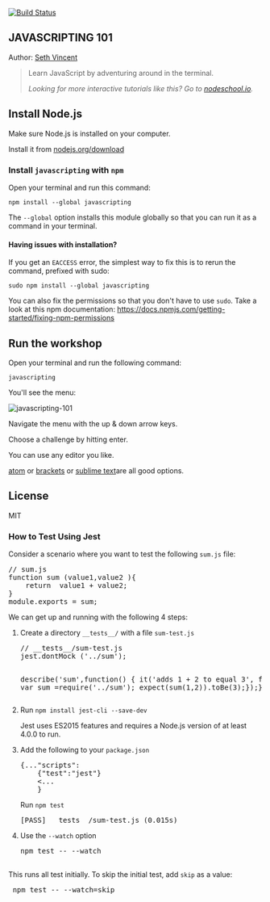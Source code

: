 [![Build Status](https://travis-ci.org/ngeshlew/javascripting-101.svg?branch=master)](https://travis-ci.org/ngeshlew/javascripting-101)
<article class="markdown-body entry-content" itemprop="mainContentOfPage"><h1><a id="user-content-javascripting" class="anchor" href="#javascripting" aria-hidden="true"><span class="octicon octicon-link"></span></a>JAVASCRIPTING 101</h1>
<p>Author: <a href="https://github.com/sethvincent" target="_blank">Seth Vincent</a></p>
<blockquote>
<p>Learn JavaScript by adventuring around in the terminal.  </p>

<p><em>Looking for more interactive tutorials like this? Go to <a href="http://nodeschool.io">nodeschool.io</a>.</em></p>
</blockquote>

<h2><a id="user-content-install-nodejs" class="anchor" href="#install-nodejs" aria-hidden="true"><span class="octicon octicon-link"></span></a>Install Node.js</h2>

<p>Make sure Node.js is installed on your computer.</p>

<p>Install it from <a href="http://nodejs.org/download">nodejs.org/download</a></p>


<h3><a id="user-content-install-javascripting-with-npm" class="anchor" href="#install-javascripting-with-npm" aria-hidden="true"><span class="octicon octicon-link"></span></a>Install <code>javascripting</code> with <code>npm</code></h3>

<p>Open your terminal and run this command:</p>

<pre><code>npm install --global javascripting
</code></pre>

<p>The <code>--global</code> option installs this module globally so that you can run it as a command in your terminal.</p>

<h4><a id="user-content-having-issues-with-installation" class="anchor" href="#having-issues-with-installation" aria-hidden="true"><span class="octicon octicon-link"></span></a>Having issues with installation?</h4>

<p>If you get an <code>EACCESS</code> error, the simplest way to fix this is to rerun the command, prefixed with sudo:</p>

<pre><code>sudo npm install --global javascripting
</code></pre>

<p>You can also fix the permissions so that you don't have to use <code>sudo</code>. Take a look at this npm documentation:
<a href="https://docs.npmjs.com/getting-started/fixing-npm-permissions">https://docs.npmjs.com/getting-started/fixing-npm-permissions</a></p>

<h2><a id="user-content-run-the-workshop" class="anchor" href="#run-the-workshop" aria-hidden="true"><span class="octicon octicon-link"></span></a>Run the workshop</h2>

<p>Open your terminal and run the following command:</p>

<pre><code>javascripting
</code></pre>

<p>You'll see the menu:</p>

![javascripting-101](https://cloud.githubusercontent.com/assets/4710827/12478934/22f0c86a-c049-11e5-8967-4783b07be15b.png)


<p>Navigate the menu with the up &amp; down arrow keys. </p>

<p>Choose a challenge by hitting enter.</p>

<p>You can use any editor you like. </p>

<p><a href="http://atom.io">atom</a> or <a href="http://brackets.io/">brackets</a> or <a href="www.sublimetext.com/">sublime text</a>are all good options.</p>

<h2><a id="user-content-license" class="anchor" href="#license" aria-hidden="true"><span class="octicon octicon-link"></span></a>License</h2>

<p>MIT</p>
</article>

<article class="markdown-body entry-content" itemprop="mainContentOfPage"><h3>How to Test Using Jest</h3><div><p>Consider a scenario where you want to test the following <code>sum.js</code> file:</p>
<pre>// sum.js
function sum (value1,value2 ){
	return  value1 + value2;
}
module.exports = sum;
</pre>
<p>We can get up and running with the following 4 steps:</p><ol><li><p>Create a directory <code>__tests__/</code> with a file <code>sum-test.js</code></p>
<pre>// __tests__/sum-test.js
jest.dontMock ('../sum');

describe('sum',function()
{	it('adds 1 + 2 to equal 3', function(){
		var sum =require('../sum');
		expect(sum(1,2)).toBe(3);});});
</pre>
<li><p>Run <code>npm install jest-cli --save-dev</code></p><p> Jest uses ES2015 features and requires a Node.js version of at least 4.0.0
 to run.</p></li><li><p>Add the following to your <code>package.json</code></p>
 <pre>{..."scripts":
 	{"test":"jest"}
 	<...
 	}</pre>
 	</li>
 <p>Run <code>npm test</code></p>
 <pre>[PASS] __tests__/sum-test.js (0.015s)</pre></li>
 <li><p>Use the <code>--watch</code> option</p>
 <pre>npm test -- --watch
 </pre>
 </li></ol><p>This runs all test initially. To skip the initial test, add <code>skip</code> as a value:</p>
 <pre> npm test -- --watch=skip
 </pre></article>